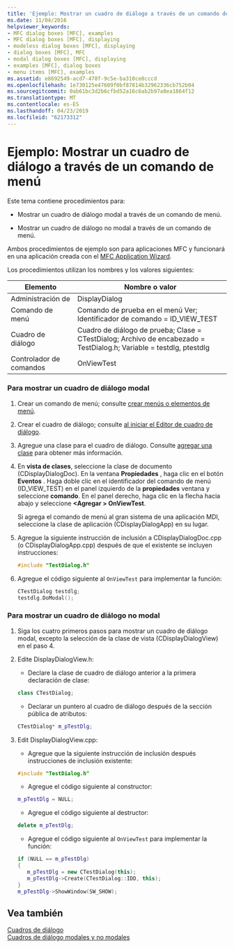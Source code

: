```yaml
---
title: 'Ejemplo: Mostrar un cuadro de diálogo a través de un comando de menú'
ms.date: 11/04/2016
helpviewer_keywords:
- MFC dialog boxes [MFC], examples
- MFC dialog boxes [MFC], displaying
- modeless dialog boxes [MFC], displaying
- dialog boxes [MFC], MFC
- modal dialog boxes [MFC], displaying
- examples [MFC], dialog boxes
- menu items [MFC], examples
ms.assetid: e8692549-acd7-478f-9c5e-ba310ce8cccd
ms.openlocfilehash: 1e730125e47609f0bf87814b32962336cb752b04
ms.sourcegitcommit: 0ab61bc3d2b6cfbd52a16c6ab2b97a8ea1864f12
ms.translationtype: MT
ms.contentlocale: es-ES
ms.lasthandoff: 04/23/2019
ms.locfileid: "62173312"
---
```

# <a name="example-displaying-a-dialog-box-via-a-menu-command"></a>Ejemplo: Mostrar un cuadro de diálogo a través de un comando de menú

Este tema contiene procedimientos para:

- Mostrar un cuadro de diálogo modal a través de un comando de menú.

- Mostrar un cuadro de diálogo no modal a través de un comando de menú.

Ambos procedimientos de ejemplo son para aplicaciones MFC y funcionará en una aplicación creada con el [MFC Application Wizard](../mfc/reference/mfc-application-wizard.md).

Los procedimientos utilizan los nombres y los valores siguientes:

|Elemento|Nombre o valor|
|----------|-------------------|
|Administración de|DisplayDialog|
|Comando de menú|Comando de prueba en el menú Ver; Identificador de comando = ID_VIEW_TEST|
|Cuadro de diálogo|Cuadro de diálogo de prueba; Clase = CTestDialog; Archivo de encabezado = TestDialog.h; Variable = testdlg, ptestdlg|
|Controlador de comandos|OnViewTest|

### <a name="to-display-a-modal-dialog-box"></a>Para mostrar un cuadro de diálogo modal

1. Crear un comando de menú; consulte [crear menús o elementos de menú](../windows/creating-a-menu.md).

1. Crear el cuadro de diálogo; consulte [al iniciar el Editor de cuadro de diálogo](../windows/creating-a-new-dialog-box.md).

1. Agregue una clase para el cuadro de diálogo. Consulte [agregar una clase](../ide/adding-a-class-visual-cpp.md) para obtener más información.

1. En **vista de clases**, seleccione la clase de documento (CDisplayDialogDoc). En la ventana **Propiedades** , haga clic en el botón **Eventos** . Haga doble clic en el identificador del comando de menú (ID_VIEW_TEST) en el panel izquierdo de la **propiedades** ventana y seleccione **comando**. En el panel derecho, haga clic en la flecha hacia abajo y seleccione  **\<Agregar > OnViewTest**.

   Si agrega el comando de menú al gran sistema de una aplicación MDI, seleccione la clase de aplicación (CDisplayDialogApp) en su lugar.

1. Agregue la siguiente instrucción de inclusión a CDisplayDialogDoc.cpp (o CDisplayDialogApp.cpp) después de que el existente se incluyen instrucciones:

   ```cpp
   #include "TestDialog.h"
   ```

1. Agregue el código siguiente al `OnViewTest` para implementar la función:

   ```cpp
   CTestDialog testdlg;
   testdlg.DoModal();  
   ```

### <a name="to-display-a-modeless-dialog-box"></a>Para mostrar un cuadro de diálogo no modal

1. Siga los cuatro primeros pasos para mostrar un cuadro de diálogo modal, excepto la selección de la clase de vista (CDisplayDialogView) en el paso 4.

1. Edite DisplayDialogView.h:

   - Declare la clase de cuadro de diálogo anterior a la primera declaración de clase:

   ```cpp
   class CTestDialog;
   ```

   - Declarar un puntero al cuadro de diálogo después de la sección pública de atributos:

   ```cpp
   CTestDialog* m_pTestDlg;
   ```

1. Edit DisplayDialogView.cpp:

   - Agregue que la siguiente instrucción de inclusión después instrucciones de inclusión existente:

   ```cpp
   #include "TestDialog.h"
   ```

   - Agregue el código siguiente al constructor:

   ```cpp
   m_pTestDlg = NULL;
   ```

   - Agregue el código siguiente al destructor:

   ```cpp
   delete m_pTestDlg;
   ```

   - Agregue el código siguiente al `OnViewTest` para implementar la función:

   ```cpp
   if (NULL == m_pTestDlg)
   {
      m_pTestDlg = new CTestDialog(this);
      m_pTestDlg->Create(CTestDialog::IDD, this);
   }
   m_pTestDlg->ShowWindow(SW_SHOW); 
   ```

## <a name="see-also"></a>Vea también

[Cuadros de diálogo](../mfc/dialog-boxes.md)<br/>
[Cuadros de diálogo modales y no modales](../mfc/modal-and-modeless-dialog-boxes.md)
